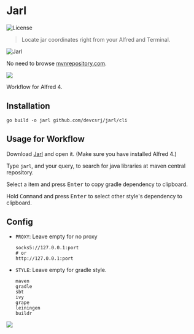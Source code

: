 # Jarl

![License](https://img.shields.io/github/license/nullptrX/jarl)

> Locate jar coordinates right from your Alfred and Terminal.

![Jarl](docs/demo.gif)

No need to browse [mvnrepository.com](https://mvnrepository.com).

<img src="https://cdn.jsdelivr.net/gh/nullptrX/assets/images/20210303195505.gif"/>

Workflow for Alfred 4.

## Installation

  ```shell script
  go build -o jarl github.com/devcsrj/jarl/cli
  ```

## Usage for Workflow
Download [Jarl](workflow/Jarl.alfredworkflow) and open it. (Make sure you have installed Alfred 4.)

Type `jarl`, and your query, to search for java libraries at maven central repository.

Select a item and press <kbd>Enter</kbd> to copy gradle dependency to clipboard.

Hold <kbd>Command</kbd> and press <kbd>Enter</kbd> to select other style's dependency to clipboard.

## Config

- `PROXY`: Leave empty for no proxy
  
    ```
    socks5://127.0.0.1:port
    # or
    http://127.0.0.1:port
    ```
  
- `STYLE`: Leave empty for gradle style.
    
    ```
    maven
    gradle
    sbt
    ivy
    grape
    leiningen
    buildr
    ```

<img src="https://cdn.jsdelivr.net/gh/nullptrX/assets/images/20210303194831.png"/>
